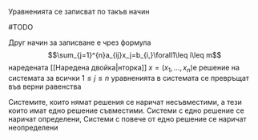 Уравненията се записват по такъв начин

#TODO 

Друг начин за записване е чрез формула
$$\sum_{j=1}^{n}a_{ij}x_j=b_{i,}\forall1\leq i\leq m$$
наредената [[Наредена двойка|нторка]] $x=(x_1,\dots,x_n)$е решение на системата за всички $1\leq j\leq n$ уравненията в системата се превръщат във верни равенства

Системите, които нямат решения се наричат несъвместими, а тези които имат едно решение съвместими. Системи с едно решение се наричат определени, Системи с повече от едно решение се наричат неопределени

